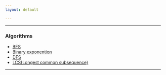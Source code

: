 ```yaml
---
layout: default

---
```


> 
* * *

### Algorithms

- [BFS](./Algorithms/bfs.html)
- [Binary exponention](.Algorithms/binaryexponention.html)
- [DFS](./Algorithms/dfs.html)
- [LCS(Longest common subsequence)](./Algorithms/lcs.html)
* * *
